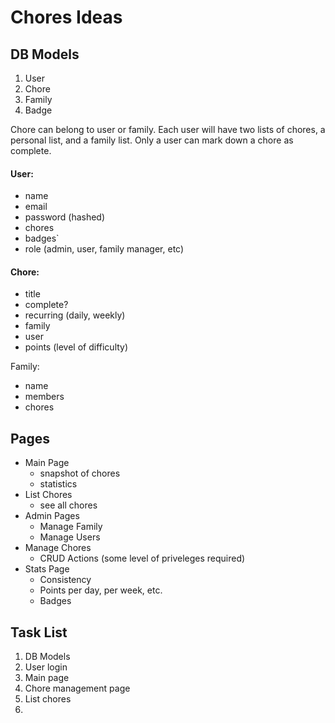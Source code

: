 # Chores Ideas

## DB Models
1. User
2. Chore
3. Family
4. Badge

Chore can belong to user or family. Each user will have two lists of chores, a personal list, and a family list. Only a user can mark down a chore as complete. 

#### User: 
* name
* email
* password (hashed)
* chores
* badges`
* role (admin, user, family manager, etc)

#### Chore:
* title
* complete? 
* recurring (daily, weekly) 
* family
* user
* points (level of difficulty) 

Family:
* name
* members
* chores

## Pages
* Main Page
    * snapshot of chores
    * statistics
* List Chores
    * see all chores
* Admin Pages
    * Manage Family
    * Manage Users
* Manage Chores
    * CRUD Actions (some level of priveleges required)
* Stats Page
    * Consistency
    * Points per day, per week, etc.
    * Badges


## Task List

1. DB Models
2. User login
3. Main page
4. Chore management page
5. List chores
6. 